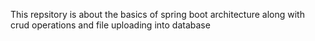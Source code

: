 This repsitory is about the basics of spring boot architecture along with crud operations and file uploading into database
